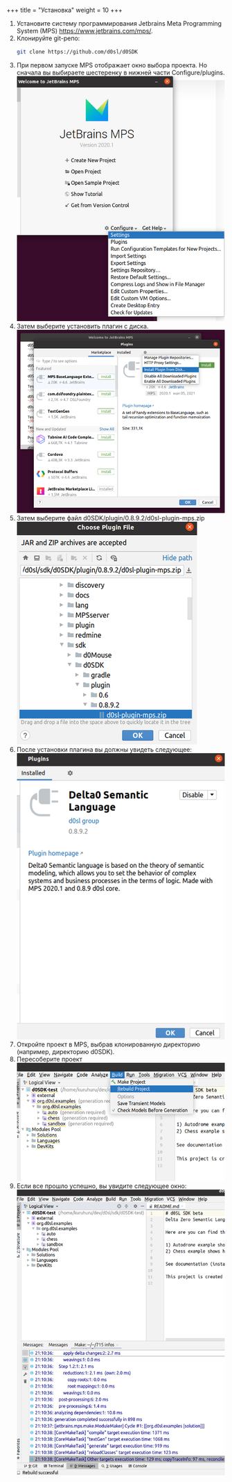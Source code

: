 +++
title = "Установка"
weight = 10
+++

1. Установите систему программирования Jetbrains Meta Programming System (MPS) https://www.jetbrains.com/mps/.
1. Клонируйте git-репо:
   ```bash
   git clone https://github.com/d0sl/d0SDK
   ```
1. При первом запуске MPS отображает окно выбора проекта. Но сначала вы выбираете шестеренку в нижней части Configure/plugins.
   ![Установить плагин](install-plugin-1.png)
1. Затем выберите установить плагин с диска. ![Установить плагин](install-plugin-2.png)
1. Затем выберите файл d0SDK/plugin/0.8.9.2/d0sl-plugin-mps.zip ![Установить плагин](install-plugin-3.png)
1. После установки плагина вы должны увидеть следующее: ![Установить плагин](install-plugin-4.png)
1. Откройте проект в MPS, выбрав клонированную директорию (например, директорию d0SDK).
1. Пересоберите проект ![Install plugin](install-plugin-5.png)
1. Если все прошло успешно, вы увидите следующее окно: ![Install plugin](install-plugin-6.png)
